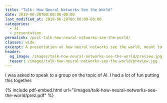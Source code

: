 ```yaml
---
title: "Talk: How Neural Networks See the World"
date: 2019-06-28T00:00:00-00:00
last_modified_at: 2019-06-28T00:00:00-00:00
categories:
  - ai
  - presentation
permalink: /post-talk-how-neural-networks-see-the-world/
classes: wide
excerpt: A presentation on how neural networks see the world, meant to build intuition for a broader AI discussion.
header:
  og_image: /images/talk-how-neural-networks-see-the-world/preview.jpg
  teaser: /images/talk-how-neural-networks-see-the-world/preview.jpg
---
```


I was asked to speak to a group on the topic of AI. I had a lot of fun putting this together.

{% include pdf-embed.html url="/images/talk-how-neural-networks-see-the-world/prez.pdf" %}